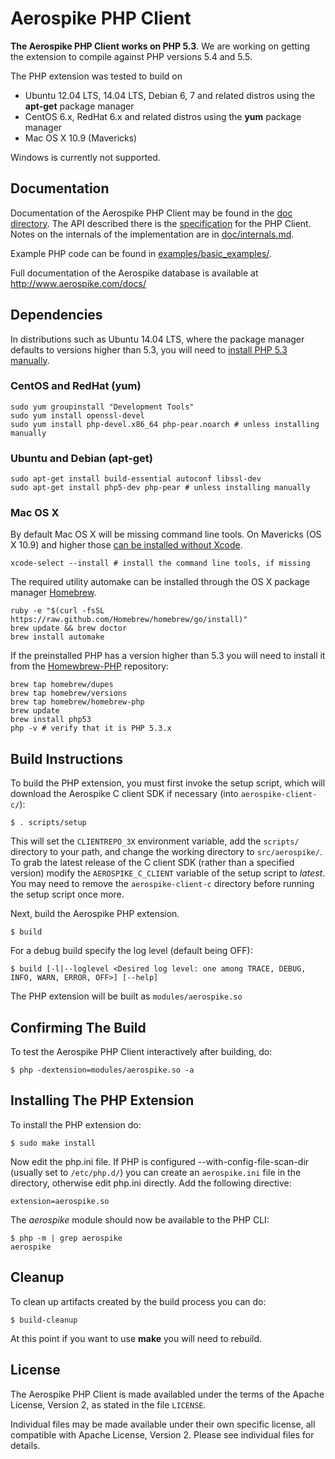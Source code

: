 # Aerospike PHP Client

**The Aerospike PHP Client works on PHP 5.3**. We are working on getting the
extension to compile against PHP versions 5.4 and 5.5.

The PHP extension was tested to build on

 - Ubuntu 12.04 LTS, 14.04 LTS, Debian 6, 7 and related distros using the **apt-get** package manager
 - CentOS 6.x, RedHat 6.x and related distros using the **yum** package manager
 - Mac OS X 10.9 (Mavericks)

Windows is currently not supported.

## Documentation

Documentation of the Aerospike PHP Client may be found in the [doc directory](doc/README.md).
The API described there is the [specification](doc/aerospike.md) for the PHP Client.
Notes on the internals of the implementation are in [doc/internals.md](doc/internals.md).

Example PHP code can be found in [examples/basic_examples/](examples/basic_examples).

Full documentation of the Aerospike database is available at http://www.aerospike.com/docs/

## Dependencies

In distributions such as Ubuntu 14.04 LTS, where the package manager defaults
to versions higher than 5.3, you will need to [install PHP 5.3 manually](http://www.php.net/downloads.php).

### CentOS and RedHat (yum)

    sudo yum groupinstall "Development Tools"
    sudo yum install openssl-devel
    sudo yum install php-devel.x86_64 php-pear.noarch # unless installing manually

### Ubuntu and Debian (apt-get)

    sudo apt-get install build-essential autoconf libssl-dev
    sudo apt-get install php5-dev php-pear # unless installing manually

### Mac OS X

By default Mac OS X will be missing command line tools. On Mavericks (OS X 10.9)
and higher those [can be installed without Xcode](http://osxdaily.com/2014/02/12/install-command-line-tools-mac-os-x/).

    xcode-select --install # install the command line tools, if missing

The required utility automake can be installed through the OS X package manager
[Homebrew](http://brew.sh/).

    ruby -e "$(curl -fsSL https://raw.github.com/Homebrew/homebrew/go/install)"
    brew update && brew doctor
    brew install automake

If the preinstalled PHP has a version higher than 5.3 you will need to install it
from the [Homewbrew-PHP](https://github.com/Homebrew/homebrew-php) repository:

    brew tap homebrew/dupes
    brew tap homebrew/versions
    brew tap homebrew/homebrew-php
    brew update
    brew install php53
    php -v # verify that it is PHP 5.3.x

## Build Instructions

To build the PHP extension, you must first invoke the setup script, which will
download the Aerospike C client SDK if necessary (into `aerospike-client-c/`):

    $ . scripts/setup

This will set the `CLIENTREPO_3X` environment variable, add the `scripts/` 
directory to your path, and change the working directory to `src/aerospike/`.
To grab the latest release of the C client SDK (rather than a specified
version) modify the `AEROSPIKE_C_CLIENT` variable of the setup script
to *latest*. You may need to remove the `aerospike-client-c` directory before
running the setup script once more.

Next, build the Aerospike PHP extension.

    $ build

For a debug build specify the log level (default being OFF):

    $ build [-l|--loglevel <Desired log level: one among TRACE, DEBUG, INFO, WARN, ERROR, OFF>] [--help]

The PHP extension will be built as `modules/aerospike.so`

## Confirming The Build

To test the Aerospike PHP Client interactively after building, do:

    $ php -dextension=modules/aerospike.so -a

## Installing The PHP Extension

To install the PHP extension do:

    $ sudo make install

Now edit the php.ini file.  If PHP is configured --with-config-file-scan-dir
(usually set to `/etc/php.d/`) you can create an `aerospike.ini` file in the
directory, otherwise edit php.ini directly. Add the following directive:

    extension=aerospike.so

The *aerospike* module should now be available to the PHP CLI:

    $ php -m | grep aerospike
    aerospike

## Cleanup

To clean up artifacts created by the build process you can do:

    $ build-cleanup

At this point if you want to use **make** you will need to rebuild.

## License

The Aerospike PHP Client is made availabled under the terms of
the Apache License, Version 2, as stated in the file `LICENSE`.

Individual files may be made available under their own specific license,
all compatible with Apache License, Version 2. Please see individual files for
details.


